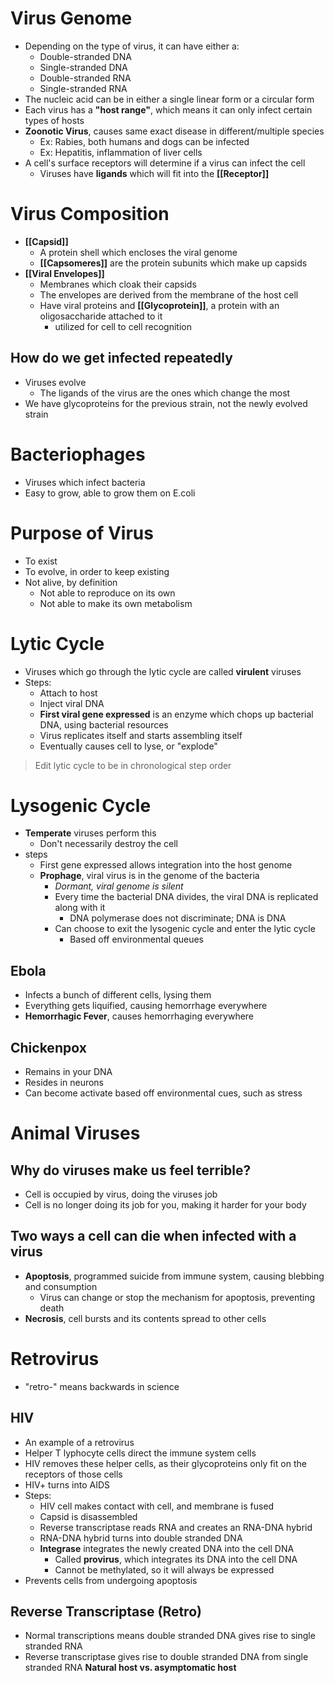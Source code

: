# Virus Genome
- Depending on the type of virus, it can have either a:
	- Double-stranded DNA
	- Single-stranded DNA
	- Double-stranded RNA
	- Single-stranded RNA
- The nucleic acid can be in either a single linear form or a circular form
- Each virus has a **"host range"**, which means it can only infect certain types of hosts
- **Zoonotic Virus**, causes same exact disease in different/multiple species
	- Ex: Rabies, both humans and dogs can be infected
	- Ex: Hepatitis, inflammation of liver cells
- A cell's surface receptors will determine if a virus can infect the cell
	- Viruses have **ligands** which will fit into the **[[Receptor]]**
# Virus Composition
- **[[Capsid]]**
	- A protein shell which encloses the viral genome
	- **[[Capsomeres]]** are the protein subunits which make up capsids
- **[[Viral Envelopes]]**
	- Membranes which cloak their capsids
	- The envelopes are derived from the membrane of the host cell
	- Have viral proteins and **[[Glycoprotein]]**, a protein with an oligosaccharide attached to it
		- utilized for cell to cell recognition
## How do we get infected repeatedly
- Viruses evolve
	- The ligands of the virus are the ones which change the most
- We have glycoproteins for the previous strain, not the newly evolved strain
# **Bacteriophages**
- Viruses which infect bacteria
- Easy to grow, able to grow them on E.coli
# Purpose of Virus
- To exist
- To evolve, in order to keep existing
- Not alive, by definition
	- Not able to reproduce on its own
	- Not able to make its own metabolism
# Lytic Cycle
- Viruses which go through the lytic cycle are called **virulent** viruses
- Steps:
	- Attach to host
	- Inject viral DNA
	- **First viral gene expressed** is an enzyme which chops up bacterial DNA, using bacterial resources
	- Virus replicates itself and starts assembling itself
	- Eventually causes cell to lyse, or "explode"
> Edit lytic cycle to be in chronological step order
# Lysogenic Cycle
- **Temperate** viruses perform this
	- Don't necessarily destroy the cell
- steps
	- First gene expressed allows integration into the host genome
	- **Prophage**, viral virus is in the genome of the bacteria
		- *Dormant, viral genome is silent*
		- Every time the bacterial DNA divides, the viral DNA is replicated along with it
			- DNA polymerase does not discriminate; DNA is DNA
		- Can choose to exit the lysogenic cycle and enter the lytic cycle
			- Based off environmental queues
## Ebola
- Infects a bunch of different cells, lysing them
- Everything gets liquified, causing hemorrhage everywhere
- **Hemorrhagic Fever**, causes hemorrhaging everywhere
## Chickenpox
- Remains in your DNA
- Resides in neurons
- Can become activate based off environmental cues, such as stress
# Animal Viruses
## Why do viruses make us feel terrible?
- Cell is occupied by virus, doing the viruses job
- Cell is no longer doing its job for you, making it harder for your body
## Two ways a cell can die when infected with a virus
- **Apoptosis**, programmed suicide from immune system, causing blebbing and consumption
	- Virus can change or stop the mechanism for apoptosis, preventing death
- **Necrosis**, cell bursts and its contents spread to other cells
# Retrovirus
- "retro-" means backwards in science
## HIV
- An example of a retrovirus
- Helper T lyphocyte cells direct the immune system cells
- HIV removes these helper cells, as their glycoproteins only fit on the receptors of those cells
- HIV+ turns into AIDS
- Steps:
	- HIV cell makes contact with cell, and membrane is fused
	- Capsid is disassembled
	- Reverse transcriptase reads RNA and creates an RNA-DNA hybrid
	- RNA-DNA hybrid turns into double stranded DNA
	- **Integrase** integrates the newly created DNA into the cell DNA
		- Called **provirus**, which integrates its DNA into the cell DNA
		- Cannot be methylated, so it will always be expressed
- Prevents cells from undergoing apoptosis
## Reverse Transcriptase (Retro)
- Normal transcriptions means double stranded DNA gives rise to single stranded RNA 
- Reverse transcriptase gives rise to double stranded DNA from single stranded RNA
**Natural host vs. asymptomatic host**